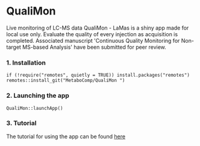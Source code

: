 # QualiMon
Live monitoring of LC-MS data
QualiMon - LaMas is a shiny app made for local use only.
Evaluate the quality of every injection as acquisition is completed.
Associated manuscript 'Continuous Quality Monitoring for Non-target MS-based Analysis' have been submitted for peer review.


### 1. Installation
```
if (!require("remotes", quietly = TRUE)) install.packages("remotes")
remotes::install_git("MetaboComp/QualiMon ")
```

### 2. Launching the app
```
QualiMon::launchApp()
```

### 3. Tutorial
The tutorial for using the app can be found [here](https://github.com/MetaboComp/QualiMon/QualiMonTutorial_v1.pdf)
